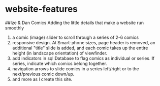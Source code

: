 # website-features
##Ize & Dan Comics
Adding the little details that make a website run smoothly

1. a comic (image) slider to scroll through a series of 2-6 comics
2. responsive design. At Smart-phone sizes, page header is removed, an additional "title" slide is added, and each comic takes up the entire height (in landscape orientation) of viewfinder.
3. add indicators in sql Database to flag comics as individual or series. If series, indicate which comics belong together.
4. navigation arrows to slide comics in a series left/right or to the next/previous comic down/up.
5. and more as I create this site.
